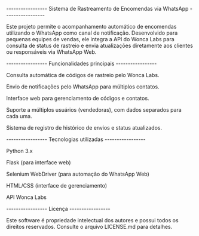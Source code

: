 ----------------- Sistema de Rastreamento de Encomendas via WhatsApp -----------------
                                                                     

Este projeto permite o acompanhamento automático de encomendas utilizando o WhatsApp como canal de notificação. Desenvolvido para pequenas equipes de vendas, ele integra a API do Wonca Labs para consulta de status de rastreio e envia atualizações diretamente aos clientes ou responsáveis via WhatsApp Web.

----------------- Funcionalidades principais -----------------

Consulta automática de códigos de rastreio pelo Wonca Labs.

Envio de notificações pelo WhatsApp para múltiplos contatos.

Interface web para gerenciamento de códigos e contatos.

Suporte a múltiplos usuários (vendedoras), com dados separados para cada uma.

Sistema de registro de histórico de envios e status atualizados.

----------------- Tecnologias utilizadas -----------------

Python 3.x

Flask (para interface web)

Selenium WebDriver (para automação do WhatsApp Web)

HTML/CSS (interface de gerenciamento)

API Wonca Labs

----------------- Licença -----------------

Este software é propriedade intelectual dos autores e possui todos os direitos reservados. Consulte o arquivo LICENSE.md para detalhes.
